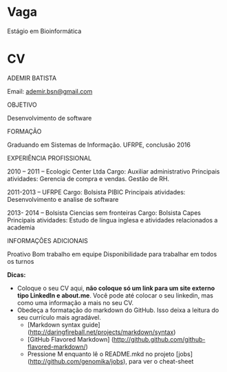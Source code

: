 Vaga
====

Estágio em Bioinformática

CV
==

ADEMIR BATISTA

Email: ademir.bsn@gmail.com

OBJETIVO

Desenvolvimento de software

FORMAÇÃO

Graduando em Sistemas de Informação. UFRPE, conclusão 2016

EXPERIÊNCIA PROFISSIONAL

2010 – 2011 – Ecologic Center Ltda
Cargo: Auxiliar administrativo
Principais atividades: Gerencia de compra e vendas. Gestão de RH.

2011-2013 – UFRPE
Cargo: Bolsista PIBIC
Principais atividades: Desenvolvimento e analise de software

2013- 2014 – Bolsista Ciencias sem fronteiras
Cargo: Bolsista Capes
Principais atividades: Estudo de língua inglesa e atividades relacionados a academia

INFORMAÇÕES ADICIONAIS

Proativo
Bom trabalho em equipe
Disponibilidade para trabalhar em todos os turnos


__Dicas:__
* Coloque o seu CV aqui, __não coloque só um link para um site externo tipo LinkedIn e about.me__. Você pode até colocar o seu linkedin, mas como uma informação a mais no seu CV.
* Obedeça a formatação do markdown do GitHub. Isso deixa a leitura do seu currículo mais agradável.
	* [Markdown syntax guide] (http://daringfireball.net/projects/markdown/syntax)
	* [GitHub Flavored Markdown] (http://github.github.com/github-flavored-markdown/)
	* Pressione M enquanto lê o README.mkd no projeto [jobs] (http://github.com/genomika/jobs), para ver o cheat-sheet
